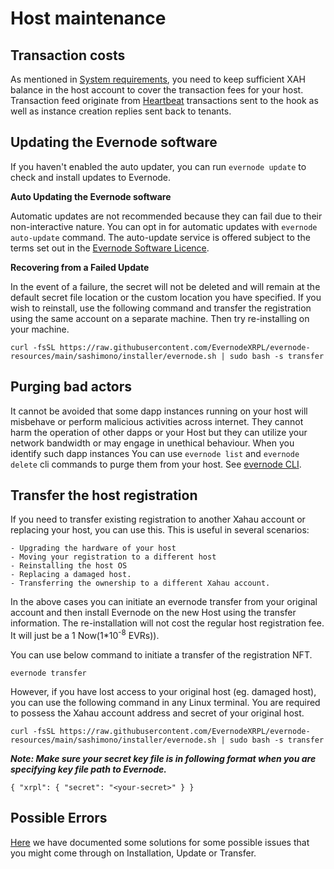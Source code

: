 # Host maintenance

## Transaction costs

As mentioned in [System requirements](evernode-host.md#in-addition-to-the-above-you-need-to-posses-following), you need to keep sufficient XAH balance in the host account to cover the transaction fees for your host. Transaction feed originate from [Heartbeat](../platform/hooks/operations.md#heartbeat) transactions sent to the hook as well as instance creation replies sent back to tenants.

## Updating the Evernode software

If you haven't enabled the auto updater, you can run `evernode update` to check and install updates to Evernode.

**Auto Updating the Evernode software**

Automatic updates are not recommended because they can fail due to their non-interactive nature. You can opt in for automatic updates with `evernode auto-update` command. The auto-update service is offered subject to the terms set out in the [Evernode Software Licence](https://raw.githubusercontent.com/EvernodeXRPL/evernode-resources/main/license/evernode-license.pdf).

**Recovering from a Failed Update**

In the event of a failure, the secret will not be deleted and will remain at the default secret file location or the custom location you have specified. If you wish to reinstall, use the following command and transfer the registration using the same account on a separate machine. Then try re-installing on your machine.

 ```
 curl -fsSL https://raw.githubusercontent.com/EvernodeXRPL/evernode-resources/main/sashimono/installer/evernode.sh | sudo bash -s transfer
 ```

## Purging bad actors

It cannot be avoided that some dapp instances running on your host will misbehave or perform malicious activities across internet. They cannot harm the operation of other dapps or your Host but they can utilize your network bandwidth or may engage in unethical behaviour. When you identify such dapp instances You can use `evernode list` and `evernode delete` cli commands to purge them from your host. See [evernode CLI](evernode-cli).

## Transfer the host registration

If you need to transfer existing registration to another Xahau account or replacing your host, you can use this. This is useful in several scenarios:

    - Upgrading the hardware of your host
    - Moving your registration to a different host
    - Reinstalling the host OS
    - Replacing a damaged host.
    - Transferring the ownership to a different Xahau account.

In the above cases you can initiate an evernode transfer from your original account and then install Evernode on the new Host using the transfer information. The re-installation will not cost the regular host registration fee. It will just be a 1 Now(1*10<sup>-8</sup> EVRs)).

You can use below command to initiate a transfer of the registration NFT.

 ```
 evernode transfer
 ```

However, if you have lost access to your original host (eg. damaged host), you can use the following command in any Linux terminal. You are required to possess the Xahau account address and secret of your original host.

 ```
 curl -fsSL https://raw.githubusercontent.com/EvernodeXRPL/evernode-resources/main/sashimono/installer/evernode.sh | sudo bash -s transfer
 ```

**_Note: Make sure your secret key file is in following format when you are specifying key file path to Evernode._**
```
{ "xrpl": { "secret": "<your-secret>" } }
```

## Possible Errors

 [Here](possible-errors.md) we have documented some solutions for some possible issues that you might come through on Installation, Update or Transfer.